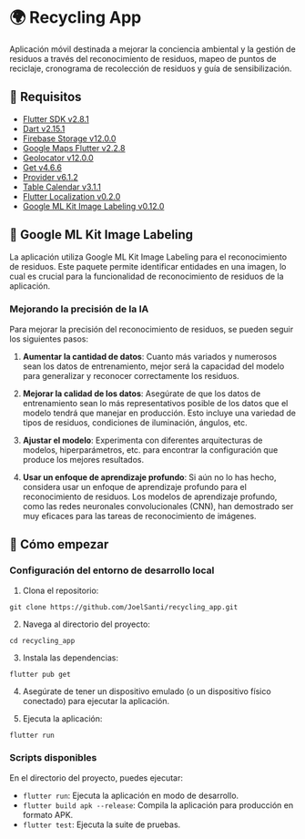 # 🌍 Recycling App

Aplicación móvil destinada a mejorar la conciencia ambiental y la gestión de residuos a través del reconocimiento de residuos, mapeo de puntos de reciclaje, cronograma de recolección de residuos y guía de sensibilización.

## 👀 Requisitos

- [Flutter SDK v2.8.1](https://flutter.dev/docs)
- [Dart v2.15.1](https://dart.dev/guides)
- [Firebase Storage v12.0.0](https://firebase.google.com/products/storage)
- [Google Maps Flutter v2.2.8](https://pub.dev/packages/google_maps_flutter)
- [Geolocator v12.0.0](https://pub.dev/packages/geolocator)
- [Get v4.6.6](https://pub.dev/packages/get)
- [Provider v6.1.2](https://pub.dev/packages/provider)
- [Table Calendar v3.1.1](https://pub.dev/packages/table_calendar)
- [Flutter Localization v0.2.0](https://pub.dev/packages/flutter_localizations)
- [Google ML Kit Image Labeling v0.12.0](https://pub.dev/packages/google_mlkit_image_labeling)

## 🤖 Google ML Kit Image Labeling

La aplicación utiliza Google ML Kit Image Labeling para el reconocimiento de residuos. Este paquete permite identificar entidades en una imagen, lo cual es crucial para la funcionalidad de reconocimiento de residuos de la aplicación.

### Mejorando la precisión de la IA

Para mejorar la precisión del reconocimiento de residuos, se pueden seguir los siguientes pasos:

1. **Aumentar la cantidad de datos**: Cuanto más variados y numerosos sean los datos de entrenamiento, mejor será la capacidad del modelo para generalizar y reconocer correctamente los residuos.

2. **Mejorar la calidad de los datos**: Asegúrate de que los datos de entrenamiento sean lo más representativos posible de los datos que el modelo tendrá que manejar en producción. Esto incluye una variedad de tipos de residuos, condiciones de iluminación, ángulos, etc.

3. **Ajustar el modelo**: Experimenta con diferentes arquitecturas de modelos, hiperparámetros, etc. para encontrar la configuración que produce los mejores resultados.

4. **Usar un enfoque de aprendizaje profundo**: Si aún no lo has hecho, considera usar un enfoque de aprendizaje profundo para el reconocimiento de residuos. Los modelos de aprendizaje profundo, como las redes neuronales convolucionales (CNN), han demostrado ser muy eficaces para las tareas de reconocimiento de imágenes.

## 🚀 Cómo empezar

### Configuración del entorno de desarrollo local

1. Clona el repositorio:
```
git clone https://github.com/JoelSanti/recycling_app.git
```

2. Navega al directorio del proyecto:
```
cd recycling_app
```
3. Instala las dependencias:
```
flutter pub get
```
4. Asegúrate de tener un dispositivo emulado (o un dispositivo físico conectado) para ejecutar la aplicación.

5. Ejecuta la aplicación:
```
flutter run
```
### Scripts disponibles

En el directorio del proyecto, puedes ejecutar:

- `flutter run`: Ejecuta la aplicación en modo de desarrollo.
- `flutter build apk --release`: Compila la aplicación para producción en formato APK.
- `flutter test`: Ejecuta la suite de pruebas.